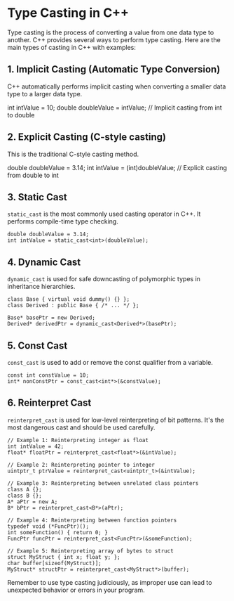 
# Type Casting in C++

Type casting is the process of converting a value from one data type to another. C++ provides several ways to perform type casting. Here are the main types of casting in C++ with examples:

## 1. Implicit Casting (Automatic Type Conversion)

C++ automatically performs implicit casting when converting a smaller data type to a larger data type.


int intValue = 10;
double doubleValue = intValue; // Implicit casting from int to double


## 2. Explicit Casting (C-style casting)

This is the traditional C-style casting method.


double doubleValue = 3.14;
int intValue = (int)doubleValue; // Explicit casting from double to int


## 3. Static Cast

`static_cast` is the most commonly used casting operator in C++. It performs compile-time type checking.

```
double doubleValue = 3.14;
int intValue = static_cast<int>(doubleValue);
```

## 4. Dynamic Cast

`dynamic_cast` is used for safe downcasting of polymorphic types in inheritance hierarchies.

```
class Base { virtual void dummy() {} };
class Derived : public Base { /* ... */ };

Base* basePtr = new Derived;
Derived* derivedPtr = dynamic_cast<Derived*>(basePtr);
```

## 5. Const Cast

`const_cast` is used to add or remove the const qualifier from a variable.

```
const int constValue = 10;
int* nonConstPtr = const_cast<int*>(&constValue);
```

## 6. Reinterpret Cast

`reinterpret_cast` is used for low-level reinterpreting of bit patterns. It's the most dangerous cast and should be used carefully.

```
// Example 1: Reinterpreting integer as float
int intValue = 42;
float* floatPtr = reinterpret_cast<float*>(&intValue);

// Example 2: Reinterpreting pointer to integer
uintptr_t ptrValue = reinterpret_cast<uintptr_t>(&intValue);

// Example 3: Reinterpreting between unrelated class pointers
class A {};
class B {};
A* aPtr = new A;
B* bPtr = reinterpret_cast<B*>(aPtr);

// Example 4: Reinterpreting between function pointers
typedef void (*FuncPtr)();
int someFunction() { return 0; }
FuncPtr funcPtr = reinterpret_cast<FuncPtr>(&someFunction);

// Example 5: Reinterpreting array of bytes to struct
struct MyStruct { int x; float y; };
char buffer[sizeof(MyStruct)];
MyStruct* structPtr = reinterpret_cast<MyStruct*>(buffer);
```


Remember to use type casting judiciously, as improper use can lead to unexpected behavior or errors in your program.
